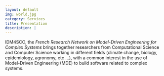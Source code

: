 ```yaml
---
layout: default
img: world.jpg
category: Services
title: Presentation
description: |
---
```

  
IDM4SCO, the _French Research Network on Model-Driven Engineering for Complex Systems_ brings together researchers from Computational Science and Computer Science working in different fields (climate change, biology, epidemiology, agronomy, etc ...), with a common interest in the use of Model-Driven Engineering (MDE) to build software related to complex systems.
